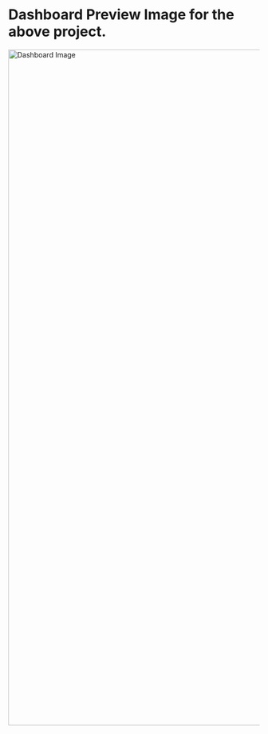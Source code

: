 # Dashboard Preview Image for the above project.


<img width="1354" alt="Dashboard Image" src="https://github.com/ritesh-29/data-analysis-excel/assets/27215092/8346c442-026a-45fa-b8e4-3b922f393432">
